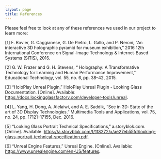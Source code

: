 ```yaml
---
layout: page
title: References
---
```

Please feel free to look at any of these references we used in our project to learn more: 

[1] F. Bovier, G. Caggianese, G. De Pietro, L. Gallo, and P. Neroni, “An interactive 3D holographic pyramid for museum exhibition,” 2016 12th International Conference on Signal-Image Technology & Internet-Based Systems (SITIS), 2016. 

[2] G. W. Frazer and G. H. Stevens, “ Holography: A Transformative Technology for Learning and Human Performance Improvement,” Educational Technology, vol. 55, no. 6, pp. 38–42, 2015. 

[3] “HoloPlay Unreal Plugin,” HoloPlay Unreal Plugin - Looking Glass Documentation. [Online]. Available: https://docs.lookingglassfactory.com/developer-tools/unreal. 

[4] L. Yang, H. Dong, A. Alelaiwi, and A. E. Saddik, “See in 3D: State of the art of 3D Display Technologies,” Multimedia Tools and Applications, vol. 75, no. 24, pp. 17121–17155, Dec. 2016. 

[5] “Looking Glass Portrait Technical Specifications,” a.storyblok.com. [Online]. Available: https://a.storyblok.com/f/118272/x/ae27eb55fd/looking-glass-portrait-technical-specification.pdf. 

[6] “Unreal Engine Features,” Unreal Engine. [Online]. Available: https://www.unrealengine.com/en-US/features. 
